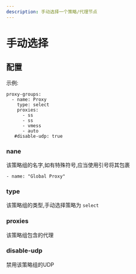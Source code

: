 ```yaml
---
description: 手动选择一个策略/代理节点
---
```


# 手动选择

## 配置

示例:

```
proxy-groups:
  - name: Proxy
    type: select
    proxies:
      - ss
      - ss
      - vmess
      - auto
   #disable-udp: true
```

### nane

该策略组的名字,如有特殊符号,应当使用引号将其包裹

```
- name: "Global Proxy"
```

### type

该策略组的类型,手动选择策略为 `select`

### proxies

该策略组包含的代理

### disable-udp

禁用该策略组的UDP
